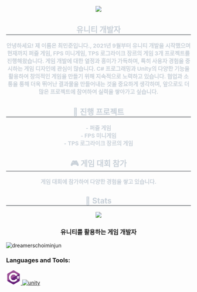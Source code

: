 <div align="center">
    <img src="https://capsule-render.vercel.app/api?type=waving&color=84f0ee&height=180&text=Unity%20Developer&animation=&fontColor=000000&fontSize=40" />
</div>
<div align="center"> 
    <h2 style="border-bottom: 1px solid #21262d; color: #c9d1d9;"> 유니티 개발자 </h2>  
    <div style="font-weight: 700; font-size: 15px; text-align: center; color: #c9d1d9;">
        안녕하세요! 제 이름은 최민준입니다., 2021년 9월부터 유니티 개발을 시작했으며 현재까지 퍼즐 게임, FPS 미니게임, TPS 로그라이크 장르의 게임 3개 프로젝트를 진행해왔습니다. 게임 개발에 대한 열정과 흥미가 가득하며, 특히 사용자 경험을 중시하는 게임 디자인에 관심이 많습니다. C# 프로그래밍과 Unity의 다양한 기능을 활용하여 창의적인 게임을 만들기 위해 지속적으로 노력하고 있습니다. 협업과 소통을 통해 더욱 뛰어난 결과물을 만들어내는 것을 중요하게 생각하며, 앞으로도 더 많은 프로젝트에 참여하여 실력을 쌓아가고 싶습니다. 
</div>

<div align="center"> 
    <h2 style="border-bottom: 1px solid #21262d; color: #c9d1d9;"> 🏅 진행 프로젝트 </h2> 
    <div style="font-weight: 700; font-size: 15px; text-align: center; color: #c9d1d9;">
        - 퍼즐 게임<br>
        - FPS 미니게임<br>
        - TPS 로그라이크 장르의 게임
    </div>
</div>

<div align="center"> 
    <h2 style="border-bottom: 1px solid #21262d; color: #c9d1d9;"> 🎮 게임 대회 참가 </h2> 
    <div style="font-weight: 700; font-size: 15px; text-align: center; color: #c9d1d9;">
        게임 대회에 참가하여 다양한 경험을 쌓고 있습니다. 
    </div>
</div>

<div align="center"> 
    <h2 style="border-bottom: 1px solid #21262d; color: #c9d1d9;"> 🏅 Stats </h2> 
    <div align="center"> 
        <img src="https://github-readme-stats.vercel.app/api?username=dreamerschoiminjun&custom_title=dreamerschoiminjun's Github Stat&bg_color=180,000000,&title_color=000000&text_color=000000" />  
    </div> 
</div>

<h3 align="center">유니티를 활용하는 게임 개발자</h3>

<p align="left"> 
    <img src="https://komarev.com/ghpvc/?username=dreamerschoiminjun&label=Profile%20views&color=0e75b6&style=flat" alt="dreamerschoiminjun" /> 
</p>

<h3 align="left">Languages and Tools:</h3>
<p align="left"> 
    <a href="https://www.w3schools.com/cs/" target="_blank" rel="noreferrer"> 
        <img src="https://raw.githubusercontent.com/devicons/devicon/master/icons/csharp/csharp-original.svg" alt="csharp" width="40" height="40"/> 
    </a> 
    <a href="https://unity.com/" target="_blank" rel="noreferrer"> 
        <img src="https://www.vectorlogo.zone/logos/unity3d/unity3d-icon.svg" alt="unity" width="40" height="40"/> 
    </a> 
</p>
